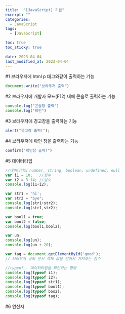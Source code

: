 ```yaml
---
title:  "[JavaScript] 기본"
excerpt: ""
categories:
  - JavaScript
tags:
  - [JavaScript]

toc: true
toc_sticky: true
 
date: 2023-04-04
last_modified_at: 2023-04-04
---
```



#1 브라우저에 html p 태그와같이 출력하는 기능 
```javascript
document.write("브라우저 출력")
```

  
#2 브라우저에 개발자 모드(F12) 내에 콘솔로 출력하는 기능  
```javascript
console.log("콘솔창 출력")
console.log("확인")
```  

   
#3 브라우저에 경고장을 출력하는 기능 
```javascript
alert("경고장 출력!");
```  


#4 브라우저에 확인 창을 출력하는 기능  
```javascript
confirm("확인창 출력!")
```  


#5 데이터타입
```javascript
//데이터타입 number, string, boolean, undefined, null
var i1 = 10;   //정수
var i2 = 3.14; //실수
console.log(i1+i2);

var str1 = 'hi';
var str2 = "bye";
console.log(str1+str2);
console.log(str1,str2);

var bool1 = true;
var bool2 = false;
console.log(bool1,bool2);

var un;
console.log(un);
console.log(un + 20);

var tag = document.getElementById('good'); 
// 브라우저 상의 문서 객체 값을 얻어서 가져오는 함수 

//typeof - 데이터타입을 확인하는 명령
console.log(typeof i1);
console.log(typeof i2);
console.log(typeof str1);
console.log(typeof bool1);
console.log(typeof boo2);
console.log(typeof tag);
```  
  
#6 연산자




